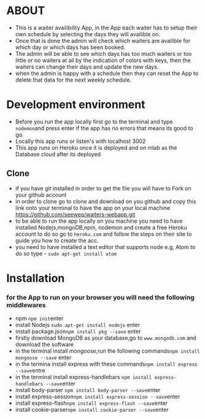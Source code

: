 # ABOUT

-   This is a waiter availibility App, in the App each waiter has to setup their own schedule
    by selecting the days they will availible on.
-   Once that is done the admin will check which waiters are availible for which day or which days has been booked.
-   The admin will be able to see which days has too much waiters or too little or no waiters at all  by the
    indication of colors with keys, then the waiters can change their days and update the new days.
-   when the admin is happy with a schedule then they can reset the App to delete that data for the
    next weekly schedule.  

# Development environment
-   Before you run the  app locally first go to the terminal and type `nodemon`and press enter if the app has no errors
    that means its good to go.
-   Locally this app runs or listen's with localhost 3002
-   This app runs on Heroku once it is deployed and on mlab as the Database cloud after its deployed

## Clone
-   if you have git installed in order to get the file you will have to Fork on your github account
-   in order to clone  go to clone and download on you github and copy this link onto
    your terminal to have  the app on your local machine
    https://github.com/seeweq/waiters-webapp.git
-   to be able to run the app locally on you machine you need to have installed Nodejs,mongoDB,npm,
    nodemon and create a free Heroku account to do so go to `heroku.com` and follow the steps on their site to guide
    you how to create the acc.
-   you need to have installed a text editor that supports node e.g, Atom to do so type - `sudo apt-get install atom`


# Installation

### for the App to run on your browser you will need the following middlewares
-   npm `npm init`enter
-   install Nodejs `sudo apt-get install nodejs` enter
-   install package.json`npm install pkg --save` enter
-   firstly download MongoDB as your database,go to `www.mongodb.com` and download the software
-   in the terminal install mongoose,run the following commands`npm install mongoose --save` enter
-   in the termina install express with these commands`npm install express --save`entre
-   in the terminal install express-handlebars `npm install express-handlebars --save`enter
-   install body-parser `npm install body-parser --save`enter
-   install express-session`npm install express-session --save`enter
-   install express-flash`npm install express-flash --save`enter
-   install cookie-parser`npm install cookie-parser --save`enter


 
